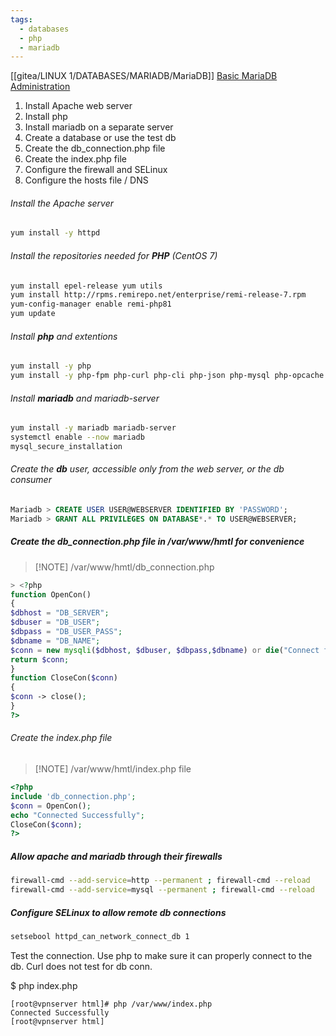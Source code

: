 ```yaml
---
tags:
  - databases
  - php
  - mariadb
---
```

[[gitea/LINUX 1/DATABASES/MARIADB/MariaDB]]
[Basic MariaDB Administration](http://127.0.0.1:8088/books/linux-administration/page/basic-mariadb-administration)

1. Install Apache web server
2. Install php
3. Install mariadb on a separate server
4. Create a database or use the test db
5. Create the db_connection.php file
6. Create the index.php file
7. Configure the firewall and SELinux
8. Configure the hosts file / DNS

###### Install the Apache server

```sh
yum install -y httpd
```

###### Install the repositories needed for **PHP** (CentOS 7)

```sh
yum install epel-release yum utils
yum install http://rpms.remirepo.net/enterprise/remi-release-7.rpm
yum-config-manager enable remi-php81
yum update
```

###### Install **php** and extentions

```sh
yum install -y php
yum install -y php-fpm php-curl php-cli php-json php-mysql php-opcache php-dom php-exif php-fileinfo php-zip php-mbstring php-hash php-imagick php-openssl php-pcre php-xml php-bcmath php-filter php-pear php-gd php-mcrypt php-intl php-iconv php-zlib php-xmlreader
```

###### Install **mariadb** and mariadb-server

```sh
yum install -y mariadb mariadb-server
systemctl enable --now mariadb
mysql_secure_installation
```

###### Create the **db** user, accessible only from the web server, or the db consumer

```sql
Mariadb > CREATE USER USER@WEBSERVER IDENTIFIED BY 'PASSWORD';
Mariadb > GRANT ALL PRIVILEGES ON DATABASE*.* TO USER@WEBSERVER;
```

##### Create the db_connection.php file in /var/www/hmtl for convenience

> [!NOTE] /var/www/hmtl/db_connection.php
> 

```php
> <?php
function OpenCon()
{
$dbhost = "DB_SERVER";
$dbuser = "DB_USER";
$dbpass = "DB_USER_PASS";
$dbname = "DB_NAME";
$conn = new mysqli($dbhost, $dbuser, $dbpass,$dbname) or die("Connect failed: %s\n". $conn -> error);
return $conn;
}
function CloseCon($conn)
{
$conn -> close();
}
?>
```

###### Create the index.php file

> [!NOTE] /var/www/hmtl/index.php file
> 

```php
<?php
include 'db_connection.php';
$conn = OpenCon();
echo "Connected Successfully";
CloseCon($conn);
?>
```

##### Allow apache and mariadb through their firewalls

```bash
firewall-cmd --add-service=http --permanent ; firewall-cmd --reload
firewall-cmd --add-service=mysql --permanent ; firewall-cmd --reload
```

##### Configure SELinux to allow remote db connections

```sh
setsebool httpd_can_network_connect_db 1
```

Test the connection.
Use php to make sure it can properly connect to the db. Curl does not test for db conn.

$ php index.php
```
[root@vpnserver html]# php /var/www/index.php
Connected Successfully
[root@vpnserver html]
```
